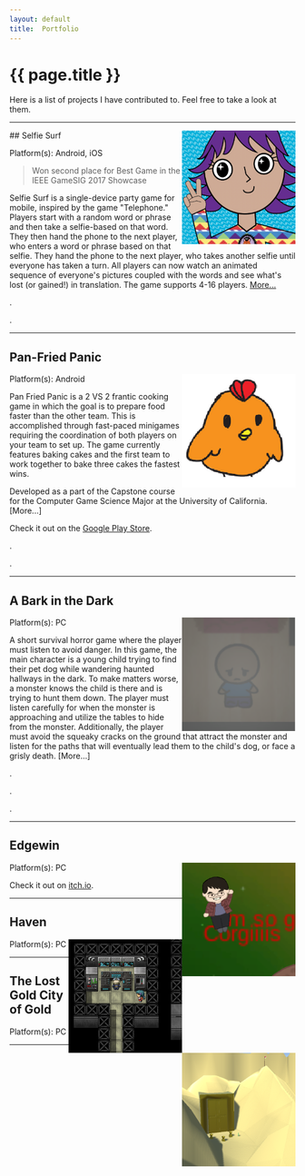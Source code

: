 ```yaml
---
layout:	default
title:	Portfolio
---
```


# {{ page.title }}

Here is a list of projects I have contributed to. Feel free to take a look at them.

<hr />
## Selfie Surf
<img align="right" src="images/selfiesurf0_1.png" width="200">

Platform(s): Android, iOS

> Won second place for Best Game in the IEEE GameSIG 2017 Showcase

Selfie Surf is a single-device party game for mobile, inspired by the game "Telephone." Players start with a random word or phrase and then take a selfie-based on that word. They then hand the phone to the next player, who enters a word or phrase based on that selfie. They hand the phone to the next player, who takes another selfie until everyone has taken a turn. All players can now watch an animated sequence of everyone's pictures coupled with the words and see what's lost (or gained!) in translation. The game supports 4-16 players.
[More...](selfiesurf.md)

.

.

-----

## Pan-Fried Panic
<img align="right"  src="images/panfriedpanic0.png" width="200">
Platform(s): Android

Pan Fried Panic is a 2 VS 2 frantic cooking game in which the goal is to prepare food faster than the other team. This is accomplished through fast-paced minigames requiring the coordination of both players on your team to set up. The game currently features baking cakes and the first team to work together to bake three cakes the fastest wins.

Developed as a part of the Capstone course for the Computer Game Science Major at the University of California.[More...]

Check it out on the [Google Play Store](https://play.google.com/store/apps/details?id=com.ABI.PanFriedPanic&hl=en).

.

.

-----

## A Bark in the Dark
<img align="right" src="images/abitd0.png" width="200">
Platform(s): PC

A short survival horror game where the player must listen to avoid danger. In this game, the main character is a young child trying to find their pet dog while wandering haunted hallways in the dark. To make matters worse, a monster knows the child is there and is trying to hunt them down. The player must listen carefully for when the monster is approaching and utilize the tables to hide from the monster. Additionally, the player must avoid the squeaky cracks on the ground that attract the monster and listen for the paths that will eventually lead them to the child's dog, or face a grisly death. [More...]

.

.

.

-----

## Edgewin
<img align="right" src="images/edgewin0.png" width="200">
Platform(s): PC

Check it out on [itch.io](https://xuanf1.itch.io/edgewin-the-game).

-----

## Haven
<img align="right" src="images/haven0.png" width="200">
Platform(s): PC

-----

## The Lost Gold City of Gold
<img align="right" src="images/lgcog0.png" width="200">
Platform(s): PC

-----
